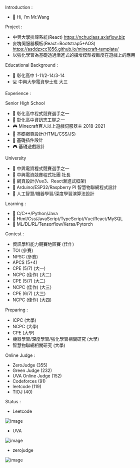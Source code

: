 Introduction :
- 👋 Hi, I’m Mr.Wang

Project :
- 中興大學排課系統(React) https://nchuclass.axisflow.biz
- 麥塊伺服器模板(React+Bootstrap5+AOS) https://asddzxcc1856.github.io/minecraft-template/
- 以強化學習為基礎透過漸進式的擴增模型複雜度在遊戲上的應用


Educational Background :                                                      
- 🥇 彰化高中 1-11/2-14/3-14                                               
- 💻 中興大學電資學士班 大三

Experience :

Senior High School
- 🥉 彰化高中程式競賽選手之一
- 🥇 彰化高中資訊志工隊之一
- 🎮 Minecraft百人以上遊戲伺服器主 2018-2021
- 📄 基礎網頁設計(HTML/CSS/JS)
- 💼 基礎插件設計
- 🎮 基礎遊戲設計

  
University
- 🥉 中興電資程式競賽選手之一
- 🥇 中興電資競賽程式社團 社長
- 📄 網頁設計(Vue3、React漸進式框架)
- 💼 Arduino/ESP32/Raspberry PI 智慧物聯網程式設計
- 💼 人工智慧/機器學習/深度學習演算法設計


Learning : 
- 🌱 C/C++/Python/Java
- 🌱 Html/Css/JavaScript/TypeScript/Vue/React/MySQL
- 🌱 ML/DL/RL/Tensorflow/Keras/Pytorch



Contest :
- 資訊學科能力競賽地區賽 (佳作)
- TOI  (參賽)
- NPSC (參賽)
- APCS (5+4) 
- CPE  (5/7)  (大一)
- NCPC (佳作) (大二)
- CPE  (5/7)  (大二)
- NCPC (佳作) (大三)
- CPE  (6/7)  (大三)
- NCPC (佳作) (大四)
  
Preparing :
- ICPC (大學)
- NCPC (大學)
- CPE  (大學)
- 機器學習/深度學習/強化學習相關研究 (大學)
- 智慧物聯網相關研究 (大學)
  
Online Judge :
- ZeroJudge (355) 
- Green Judge (232)
- UVA Online Judge (152)
- Codeforces (91)
- leetcode (119)
- TIOJ (40)

Status :
- Leetcode

![image](https://github.com/user-attachments/assets/9f76cf93-3d50-4862-a48a-1f63e9469889)

- UVA

![image](https://user-images.githubusercontent.com/59413200/184604286-b5d386a7-4980-4065-8a5a-e5d6ca8956b9.png)

- zerojudge

![image](https://user-images.githubusercontent.com/59413200/184604656-e0c1ae4b-47eb-4329-969c-7bc74a7e7467.png)

